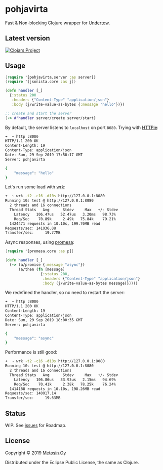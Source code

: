 # pohjavirta

Fast & Non-blocking Clojure wrapper for [Undertow](http://undertow.io/).

## Latest version

[![Clojars Project](http://clojars.org/metosin/pohjavirta/latest-version.svg)](http://clojars.org/metosin/pohjavirta)

## Usage

```clj
(require '[pohjavirta.server :as server])
(require '[jsonista.core :as j])

(defn handler [_]
  {:status 200
   :headers {"Content-Type" "application/json"}
   :body (j/write-value-as-bytes {:message "hello"})})

;; create and start the server
(-> #'handler server/create server/start)
```

By default, the server listens to `localhost` on port `8080`. Trying with [HTTPie](https://httpie.org/):

```bash
➜  ~ http :8080
HTTP/1.1 200 OK
Content-Length: 19
Content-Type: application/json
Date: Sun, 29 Sep 2019 17:50:17 GMT
Server: pohjavirta

{
    "message": "hello"
}
```

Let's run some load with [wrk](https://github.com/wg/wrk):

```bash
➜  ~ wrk -t2 -c16 -d10s http://127.0.0.1:8080
Running 10s test @ http://127.0.0.1:8080
  2 threads and 16 connections
  Thread Stats   Avg      Stdev     Max   +/- Stdev
    Latency   106.47us   52.47us   3.20ms   98.73%
    Req/Sec    70.89k     2.49k   75.84k    79.21%
  1424471 requests in 10.10s, 199.70MB read
Requests/sec: 141036.08
Transfer/sec:     19.77MB
```

Async responses, using [promesa](http://funcool.github.io/promesa/latest/):

```clj
(require '[promesa.core :as p])

(defn handler [_]
  (-> (a/promise {:message "async"})
      (a/then (fn [message]
                {:status 200,
                 :headers {"Content-Type" "application/json"}
                 :body (j/write-value-as-bytes message)}))))
```

We redefined the handler, so no need to restart the server:

```bash
➜  ~ http :8080
HTTP/1.1 200 OK
Content-Length: 19
Content-Type: application/json
Date: Sun, 29 Sep 2019 18:00:35 GMT
Server: pohjavirta

{
    "message": "async"
}
```

Performance is still good:

```bash
➜  ~ wrk -t2 -c16 -d10s http://127.0.0.1:8080
Running 10s test @ http://127.0.0.1:8080
  2 threads and 16 connections
  Thread Stats   Avg      Stdev     Max   +/- Stdev
    Latency   106.86us   33.93us   2.15ms   94.69%
    Req/Sec    70.41k     2.38k   78.25k    76.24%
  1414188 requests in 10.10s, 198.26MB read
Requests/sec: 140017.14
Transfer/sec:     19.63MB
```

## Status

WIP. See [issues](https://github.com/metosin/pohjavirta/issues) for Roadmap.

## License

Copyright © 2019 [Metosin Oy](http://www.metosin.fi)

Distributed under the Eclipse Public License, the same as Clojure.
